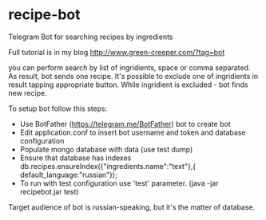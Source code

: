 # recipe-bot

Telegram Bot for searching recipes by ingredients

Full tutorial is in my blog http://www.green-creeper.com/?tag=bot

you can perform search by list of ingridients, space or comma separated.
As result, bot sends one recipe. It's possible to exclude one of ingridients in result tapping appropriate button.
While ingridient is excluded - bot finds new recipe.

To setup bot follow this steps:
- Use BotFather (https://telegram.me/BotFather) bot to create bot
- Edit application.conf to insert bot username and token and database configuration
- Populate mongo database with data (use test dump)
- Ensure that database has indexes db.recipes.ensureIndex({"ingredients.name":"text"},{ default_language:"russian"});
- To run with test configuration use 'test' parameter. (java -jar recipebot.jar test)

Target audience of bot is russian-speaking, but it's the matter of database.

